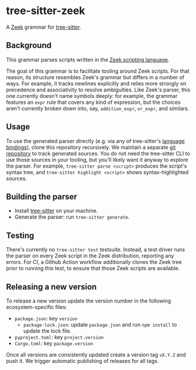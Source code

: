 # tree-sitter-zeek

A [Zeek](https://zeek.org) grammar for [tree-sitter](https://github.com/tree-sitter/tree-sitter).

## Background

This grammar parses scripts written in the [Zeek scripting
language](https://docs.zeek.org/en/master/script-reference/index.html).

The goal of this grammar is to facilitate tooling around Zeek
scripts. For that reason, its structure resembles Zeek's grammar but differs in
a number of ways. For example, it tracks newlines explicitly and relies more
strongly on precedence and associativity to resolve ambiguities. Like Zeek's
parser, this one currently doesn't name symbols deeply: for example, the grammar
features an `expr` rule that covers any kind of expression, but the choices
aren't currently broken down into, say, `addition_expr`, `or_expr`, and
similars.

## Usage

To use the generated parser directly (e.g. via any of tree-sitter's
[language bindings](https://tree-sitter.github.io/tree-sitter/#language-bindings)),
clone this repository recursively. We maintain a separate
[git repository](https://github.com/zeek/tree-sitter-zeek-src)
to track generated sources. You do not need the tree-sitter CLI
to use those sources in your tooling, but you'll likely want it
anyway to explore the parser. For example, `tree-sitter parse <script>`
produces the script's syntax tree, and `tree-sitter highlight <script>`
shows syntax-highlighted sources.

## Building the parser

- Install [tree-sitter](https://tree-sitter.github.io/tree-sitter/creating-parsers#installation) on your machine.
- Generate the parser: run `tree-sitter generate`.

## Testing

There's currently no `tree-sitter test` testsuite. Instead, a test driver runs
the parser on every Zeek script in the Zeek distribution, reporting any
errors. For CI, a Github Action workflow additionally clones the Zeek tree prior
to running this test, to ensure that those Zeek scripts are available.

## Releasing a new version

To release a new version update the version number in the following ecosystem-specific files:

- `package.json`: key `version`
  - `package-lock.json`: update `package.json` and run `npm install` to update the lock file.
- `pyproject.toml`: key `project.version`
- `Cargo.toml`: key `package.version`

Once all versions are consistently updated create a version tag `vX.Y.Z` and
push it. We trigger automatic publishing of releases for all tags.
